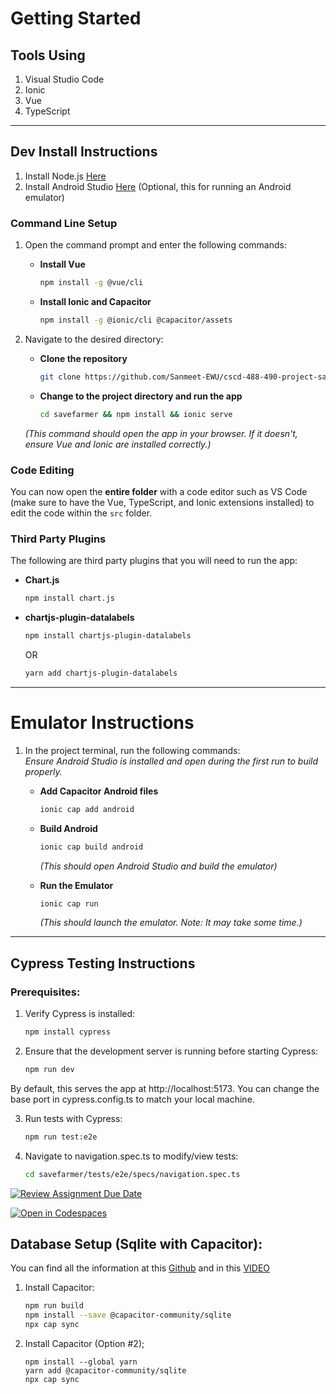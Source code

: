 # Getting Started
## Tools Using
1. Visual Studio Code
2. Ionic
3. Vue
4. TypeScript
---

## Dev Install Instructions

1. Install Node.js [Here](https://nodejs.org/en)  
2. Install Android Studio [Here](https://developer.android.com/studio?gad_source=1&gbraid=0AAAAAC-IOZlMfeQAjLmqKrspCVlYU7fr4&gclid=Cj0KCQiA88a5BhDPARIsAFj595jUz8aGqI65fDdK3ZpqDA1pz140tnzHJ69qZ4B3gZL4gsL5vVhV9B0aAnkaEALw_wcB&gclsrc=aw.ds)   (Optional, this for running an Android emulator)

### Command Line Setup

1. Open the command prompt and enter the following commands:
   - **Install Vue**  
     ```bash
     npm install -g @vue/cli
     ```

   - **Install Ionic and Capacitor**  
     ```bash
     npm install -g @ionic/cli @capacitor/assets
     ```

2. Navigate to the desired directory:
   - **Clone the repository**  
     ```bash
     git clone https://github.com/Sanmeet-EWU/cscd-488-490-project-save-farmers/tree/main/Source/savefarmer.git savefarmer
     ```

   - **Change to the project directory and run the app**  
     ```bash
     cd savefarmer && npm install && ionic serve
     ```

   *(This command should open the app in your browser. If it doesn't, ensure Vue and Ionic are installed correctly.)*


### Code Editing

You can now open the **entire folder** with a code editor such as VS Code (make sure to have the Vue, TypeScript, and Ionic extensions installed) to edit the code within the `src` folder.

### Third Party Plugins
The following are third party plugins that you will need to run the app:
- **Chart.js**  
     ```bash
     npm install chart.js
     ```
- **chartjs-plugin-datalabels**  
     ```bash
     npm install chartjs-plugin-datalabels
     ```
     OR
     ```bash
     yarn add chartjs-plugin-datalabels
     ```
---

# Emulator Instructions

1. In the project terminal, run the following commands:  
   *Ensure Android Studio is installed and open during the first run to build properly.*
   - **Add Capacitor Android files**  
     ```bash
     ionic cap add android
     ```

   - **Build Android**  
     ```bash
     ionic cap build android
     ```
     *(This should open Android Studio and build the emulator)*

   - **Run the Emulator**  
     ```bash
     ionic cap run
     ```
     *(This should launch the emulator. Note: It may take some time.)*

--- 
## Cypress Testing Instructions

### Prerequisites:
1. Verify Cypress is installed:
    ```bash  
    npm install cypress
    ```
2. Ensure that the development server is running before starting Cypress:
   ```bash
   npm run dev
   ```
By default, this serves the app at http://localhost:5173. You can change the base port in cypress.config.ts to match your local machine.

3. Run tests with Cypress:
    ```bash
    npm run test:e2e
    ```
4. Navigate to navigation.spec.ts to modify/view tests:

    ```bash
    cd savefarmer/tests/e2e/specs/navigation.spec.ts
    ```

[![Review Assignment Due Date](https://classroom.github.com/assets/deadline-readme-button-22041afd0340ce965d47ae6ef1cefeee28c7c493a6346c4f15d667ab976d596c.svg)](https://classroom.github.com/a/ixLrLXsm)

[![Open in Codespaces](https://classroom.github.com/assets/launch-codespace-2972f46106e565e64193e422d61a12cf1da4916b45550586e14ef0a7c637dd04.svg)](https://classroom.github.com/open-in-codespaces?assignment_repo_id=16315825)

## Database Setup (Sqlite with Capacitor):

You can find all the information at this [Github](https://github.com/capacitor-community/sqlite) and in this [VIDEO](https://www.youtube.com/watch?v=z3K2HLh1G_I)

1. Install Capacitor:
    ```bash  
    npm run build  
    npm install --save @capacitor-community/sqlite
    npx cap sync
    ```

2. Install Capacitor (Option #2);
    ```
    npm install --global yarn
    yarn add @capacitor-community/sqlite
    npx cap sync
    ```


